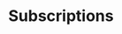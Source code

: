 ---
title: Subscriptions
excerpt: Short excerpt about packages
description1: Are you looking to supercharge your marketing with video content? More than likely, that will take a team and efficient process to continue to generate the content you need. 
description2: Our subscription packages are perfect for those looking for a partner in their content creation. Plus, we offer the best benefits and cost savings to our subscription clients. We work to find efficient ways to complete your content and you benefit with lower costs and more content. It just makes sense!
button: Packages
image: ../../src/assets/images/FILMING-YOURSELF-12fps-WHITE-BG.gif
video: ../../public/videos/packages/microscope.mov
vidtype: video/mp4
benefitTitles: 
- NO Long-Term Contracts
- Carry Over Hours
- Organized
- On Budget
benefitDescriptions:
- Cancel anytime with a simple 30-day notice
- Don't use all your hours. Carry them over one month
- Catalog your video clips, animations, and more
- We work at your budget and report the hours used
benefitTitleDescriptionOld:
- NO Long-Term Contracts
- Cancel anytime with a simple 30-day notice
- Carry Over Hours
- Don't use all your hours. Carry them over one month
- Organized
- Catalog your video clips, animations, and more
- On Budget
- We work at your budget and report the hours used
benefitTitleDescription:
    [
        [
        ../../src/assets/images/play.png,
        play icon,
        NO Long-Term Contracts,
        Cancel anytime with a simple 30-day notice
        ],
        [
        ../../src/assets/images/play.png,
        play icon,
        Carry Over Hours,
        Don't use all your hours. Carry them over one month
        ],
        [
        ../../src/assets/images/play.png,
        play icon,
        Organized,
        Catalog your video clips, animations, and more
        ],
        [
        ../../src/assets/images/play.png,
        play icon,
        On Budget,
        We work at your budget and report the hours used
        ]
    ]
includedServices:
    [
        Get more than just our amazing video services. Get access to our whole team of video editors motion graphic designers content strategists graphic designers and illustrators.,
        That's right! We can manipulate photos and static graphics that go hand-in-hand with your video content.,
        Enjoy simplified payments. On the first of each month we’ll charge your selected payment method. Any additional hours over the set of monthly hours will be charged on the 1st of the following month.,
        Ready to get started? Have questions? Click the Purchase button below to be taken to a video that will give you more details and get you setup with your subscription package.,
    ]
servicesImage: ../../src/assets/images/camera-man.png
servicesImageAlt: A man kneeling down and looking through a camera
draft: false
---